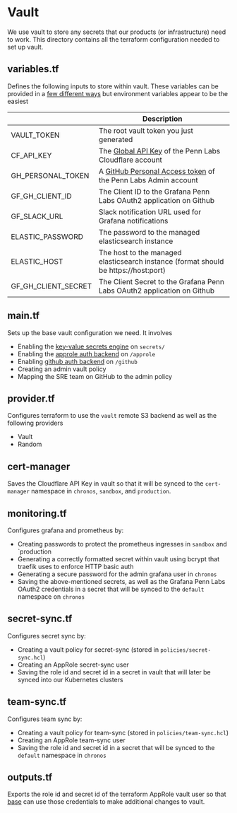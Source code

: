 # Vault

We use vault to store any secrets that our products (or infrastructure) need to work. This directory contains all the terraform configuration needed to set up vault.

## variables.tf

Defines the following inputs to store within vault. These variables can be provided in a [few different ways](https://www.terraform.io/docs/configuration/variables.html#assigning-values-to-root-module-variables) but environment variables appear to be the easiest

|                     | Description                                                                                                                                                                       |
|---------------------|-----------------------------------------------------------------------------------------------------------------------------------------------------------------------------------|
| VAULT_TOKEN         | The root vault token you just generated                                                                                                                                           |
| CF_API_KEY          | The [Global API Key](https://cert-manager.io/docs/configuration/acme/dns01/cloudflare/#api-keys) of the Penn Labs Cloudflare account                                              |
| GH_PERSONAL_TOKEN   | A [GitHub Personal Access token](https://help.github.com/en/github/authenticating-to-github/creating-a-personal-access-token-for-the-command-line) of the Penn Labs Admin account |
| GF_GH_CLIENT_ID     | The Client ID to the Grafana Penn Labs OAuth2 application on Github                                                                                                               |
| GF_SLACK_URL        | Slack notification URL used for Grafana notifications                                                                                                                             |
| ELASTIC_PASSWORD    | The password to the managed elasticsearch instance                                                                                                                                |
| ELASTIC_HOST        | The host to the managed elasticsearch instance (format should be https://host:port)                                                                                               |
| GF_GH_CLIENT_SECRET | The Client Secret to the Grafana Penn Labs OAuth2 application on Github                                                                                                           |

## main.tf

Sets up the base vault configuration we need. It involves

* Enabling the [key-value secrets engine](https://www.vaultproject.io/docs/secrets/kv/kv-v2) on `secrets/`
* Enabling the [approle auth backend](https://www.vaultproject.io/docs/auth/approle) on `/approle`
* Enabling [github auth backend](https://www.vaultproject.io/docs/auth/github) on `/github`
* Creating an admin vault policy
* Mapping the SRE team on GitHub to the admin policy

## provider.tf

Configures terraform to use the `vault` remote S3 backend as well as the following providers

* Vault
* Random

## cert-manager

Saves the Cloudflare API Key in vault so that it will be synced to the `cert-manager` namespace in `chronos`, `sandbox`, and `production`.

## monitoring.tf

Configures grafana and prometheus by:

* Creating passwords to protect the prometheus ingresses in `sandbox` and `production
* Generating a correctly formatted secret within vault using bcrypt that traefik uses to enforce HTTP basic auth
* Generating a secure password for the admin grafana user in `chronos`
* Saving the above-mentioned secrets, as well as the Grafana Penn Labs OAuth2 credentials in a secret that will be synced to the `default` namespace on `chronos`

## secret-sync.tf

Configures secret sync by:

* Creating a vault policy for secret-sync (stored in `policies/secret-sync.hcl`)
* Creating an AppRole secret-sync user
* Saving the role id and secret id in a secret in vault that will later be synced into our Kubernetes clusters

## team-sync.tf

Configures team sync by:

* Creating a vault policy for team-sync (stored in `policies/team-sync.hcl`)
* Creating an AppRole team-sync user
* Saving the role id and secret id in a secret that will be synced to the `default` namespace in `chronos`

## outputs.tf

Exports the role id and secret id of the terraform AppRole vault user so that [base](../base) can use those credentials to make additional changes to vault.
